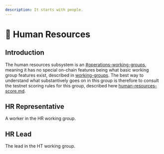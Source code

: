 ```yaml
---
description: It starts with people.
---
```


# 👫 Human Resources

## Introduction

The human resources subsystem is an [#operations-working-groups](../working-groups/#operations-working-groups "mention"), meaning it has no special on-chain features being what basic working group features exist, described in [working-groups](../working-groups/ "mention"). The best way to understand what substantively goes on in this group is therefore to consult the testnet scoring rules for this group, described here [human-resources-score.md](../../testnet/council-period-scoring/human-resources-score.md "mention").

## HR Representative

A worker in the HR working group.

## HR Lead

The lead in the HT working group.
